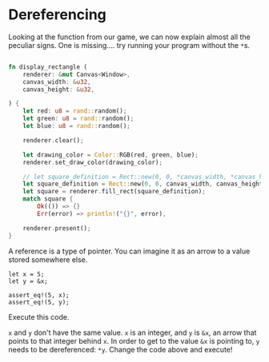 # Dereferencing

Looking at the function from our game, we can now explain almost all the peculiar signs. One is missing.... try running your program without the `*`s.

```rust

fn display_rectangle (
    renderer: &mut Canvas<Window>,
    canvas_width: &u32,
    canvas_height: &u32,

) {
    let red: u8 = rand::random();
    let green: u8 = rand::random();
    let blue: u8 = rand::random();

    renderer.clear();

    let drawing_color = Color::RGB(red, green, blue);
    renderer.set_draw_color(drawing_color);

    // let square_definition = Rect::new(0, 0, *canvas_width, *canvas_height);
    let square_definition = Rect::new(0, 0, canvas_width, canvas_height);
    let square = renderer.fill_rect(square_definition);
    match square {
        Ok(()) => {}
        Err(error) => println!("{}", error),

    renderer.present();
}

```

A reference is a type of pointer. You can imagine it as an arrow to a value stored somewhere else.

```rust, editable
let x = 5;
let y = &x;

assert_eq!(5, x);
assert_eq!(5, y);
```
Execute this code.

`x` and `y` don't have the same value. `x` is an integer, and `y` is `&x`, an arrow that points to that integer behind `x`. In order to get to the value `&x` is pointing to, `y` needs to be dereferenced: `*y`.
Change the code above and execute!
